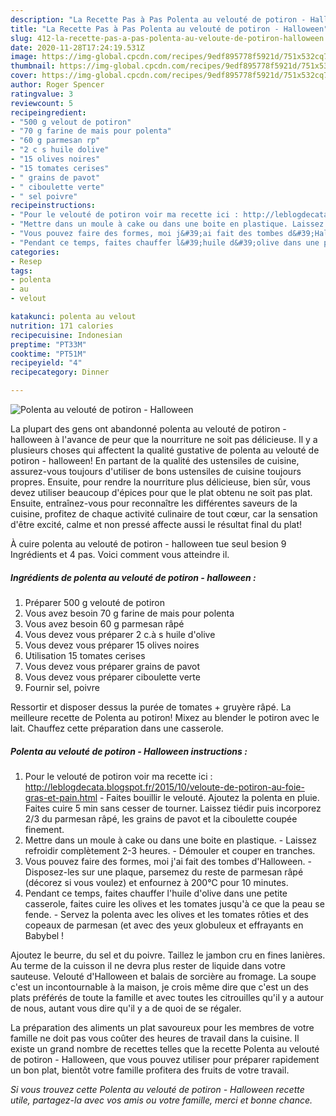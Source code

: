 ```yaml
---
description: "La Recette Pas à Pas Polenta au velouté de potiron - Halloween"
title: "La Recette Pas à Pas Polenta au velouté de potiron - Halloween"
slug: 412-la-recette-pas-a-pas-polenta-au-veloute-de-potiron-halloween
date: 2020-11-28T17:24:19.531Z
image: https://img-global.cpcdn.com/recipes/9edf895778f5921d/751x532cq70/polenta-au-veloute-de-potiron-halloween-photo-principale-de-la-recette.jpg
thumbnail: https://img-global.cpcdn.com/recipes/9edf895778f5921d/751x532cq70/polenta-au-veloute-de-potiron-halloween-photo-principale-de-la-recette.jpg
cover: https://img-global.cpcdn.com/recipes/9edf895778f5921d/751x532cq70/polenta-au-veloute-de-potiron-halloween-photo-principale-de-la-recette.jpg
author: Roger Spencer
ratingvalue: 3
reviewcount: 5
recipeingredient:
- "500 g velout de potiron"
- "70 g farine de mais pour polenta"
- "60 g parmesan rp"
- "2 c s huile dolive"
- "15 olives noires"
- "15 tomates cerises"
- " grains de pavot"
- " ciboulette verte"
- " sel poivre"
recipeinstructions:
- "Pour le velouté de potiron voir ma recette ici : http://leblogdecata.blogspot.fr/2015/10/veloute-de-potiron-au-foie-gras-et-pain.html Faites bouillir le velouté. Ajoutez la polenta en pluie. Faites cuire 5 min sans cesser de tourner. Laissez tiédir puis incorporez 2/3 du parmesan râpé, les grains de pavot et la ciboulette coupée finement."
- "Mettre dans un moule à cake ou dans une boite en plastique. Laissez refroidir complètement 2-3 heures. Démouler et couper en tranches."
- "Vous pouvez faire des formes, moi j&#39;ai fait des tombes d&#39;Halloween. Disposez-les sur une plaque, parsemez du reste de parmesan râpé (décorez si vous voulez) et enfournez à 200°C pour 10 minutes."
- "Pendant ce temps, faites chauffer l&#39;huile d&#39;olive dans une petite casserole, faites cuire les olives et les tomates jusqu&#39;à ce que la peau se fende.  Servez la polenta avec les olives et les tomates rôties et des copeaux de parmesan (et avec des yeux globuleux et effrayants en Babybel !"
categories:
- Resep
tags:
- polenta
- au
- velout

katakunci: polenta au velout 
nutrition: 171 calories
recipecuisine: Indonesian
preptime: "PT33M"
cooktime: "PT51M"
recipeyield: "4"
recipecategory: Dinner

---
```



![Polenta au velouté de potiron - Halloween](https://img-global.cpcdn.com/recipes/9edf895778f5921d/751x532cq70/polenta-au-veloute-de-potiron-halloween-photo-principale-de-la-recette.jpg)

La plupart des gens ont abandonné polenta au velouté de potiron - halloween à l'avance de peur que la nourriture ne soit pas délicieuse. Il y a plusieurs choses qui affectent la qualité gustative de polenta au velouté de potiron - halloween! En partant de la qualité des ustensiles de cuisine, assurez-vous toujours d'utiliser de bons ustensiles de cuisine toujours propres. Ensuite, pour rendre la nourriture plus délicieuse, bien sûr, vous devez utiliser beaucoup d'épices pour que le plat obtenu ne soit pas plat. Ensuite, entraînez-vous pour reconnaître les différentes saveurs de la cuisine, profitez de chaque activité culinaire de tout cœur, car la sensation d'être excité, calme et non pressé affecte aussi le résultat final du plat!

<!--inarticleads1-->

À cuire polenta au velouté de potiron - halloween tue seul besion 9 Ingrédients et 4 pas. Voici comment vous atteindre il.

##### Ingrédients de polenta au velouté de potiron - halloween :

1. Préparer 500 g velouté de potiron
1. Vous avez besoin 70 g farine de mais pour polenta
1. Vous avez besoin 60 g parmesan râpé
1. Vous devez vous préparer 2 c.à s huile d&#39;olive
1. Vous devez vous préparer 15 olives noires
1. Utilisation 15 tomates cerises
1. Vous devez vous préparer  grains de pavot
1. Vous devez vous préparer  ciboulette verte
1. Fournir  sel, poivre


Ressortir et disposer dessus la purée de tomates + gruyère râpé. La meilleure recette de Polenta au potiron! Mixez au blender le potiron avec le lait. Chauffez cette préparation dans une casserole. 

<!--inarticleads2-->

##### Polenta au velouté de potiron - Halloween instructions :

1. Pour le velouté de potiron voir ma recette ici : http://leblogdecata.blogspot.fr/2015/10/veloute-de-potiron-au-foie-gras-et-pain.html - Faites bouillir le velouté. Ajoutez la polenta en pluie. Faites cuire 5 min sans cesser de tourner. Laissez tiédir puis incorporez 2/3 du parmesan râpé, les grains de pavot et la ciboulette coupée finement.
1. Mettre dans un moule à cake ou dans une boite en plastique. - Laissez refroidir complètement 2-3 heures. - Démouler et couper en tranches.
1. Vous pouvez faire des formes, moi j&#39;ai fait des tombes d&#39;Halloween. - Disposez-les sur une plaque, parsemez du reste de parmesan râpé (décorez si vous voulez) et enfournez à 200°C pour 10 minutes.
1. Pendant ce temps, faites chauffer l&#39;huile d&#39;olive dans une petite casserole, faites cuire les olives et les tomates jusqu&#39;à ce que la peau se fende.  - Servez la polenta avec les olives et les tomates rôties et des copeaux de parmesan (et avec des yeux globuleux et effrayants en Babybel !


Ajoutez le beurre, du sel et du poivre. Taillez le jambon cru en fines lanières. Au terme de la cuisson il ne devra plus rester de liquide dans votre sauteuse. Velouté d&#39;Halloween et balais de sorcière au fromage. La soupe c&#39;est un incontournable à la maison, je crois même dire que c&#39;est un des plats préférés de toute la famille et avec toutes les citrouilles qu&#39;il y a autour de nous, autant vous dire qu&#39;il y a de quoi de se régaler. 

<!--inarticleads1-->

<p>
La préparation des aliments un plat savoureux pour les membres de votre famille ne doit pas vous coûter des heures de travail dans la cuisine. Il existe un grand nombre de recettes telles que la recette Polenta au velouté de potiron - Halloween, que vous pouvez utiliser pour préparer rapidement un bon plat, bientôt votre famille profitera des fruits de votre travail.
</p>

<p>
<i>Si vous trouvez cette Polenta au velouté de potiron - Halloween recette utile, partagez-la avec vos amis ou votre famille, merci et bonne chance.</i>
</p>
